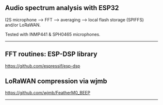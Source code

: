 Audio spectrum analysis with ESP32 
-----------------------
I2S microphone --> FFT --> averaging --> local flash storage (SPIFFS) and/or LoRaWAN.

Tested with INMP441 & SPH0465 microphones.



-----------------------------
FFT routines: ESP-DSP library 
-----------------------------
https://github.com/espressif/esp-dsp 


LoRaWAN compression via wjmb
-----------------------------
https://github.com/wjmb/FeatherM0_BEEP  

--------------------------------------
